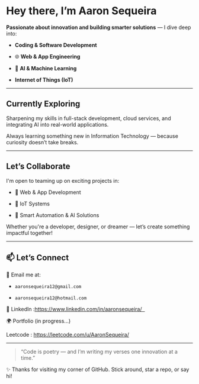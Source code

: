 # Hey there, I’m Aaron Sequeira


 **Passionate about innovation and building smarter solutions** — I dive deep into:

-  **Coding & Software Development**

- 🌐 **Web & App Engineering**

- 🤖 **AI & Machine Learning**

-  **Internet of Things (IoT)**



---



##  Currently Exploring

 Sharpening my skills in full-stack development, cloud services, and integrating AI into real-world applications.



 Always learning something new in Information Technology — because curiosity doesn’t take breaks.



---



##  Let’s Collaborate

I'm open to teaming up on exciting projects in:

- 🔗 Web & App Development

- 📲 IoT Systems

- 🧠 Smart Automation & AI Solutions



Whether you're a developer, designer, or dreamer — let’s create something impactful together!



---



## 📫 Let’s Connect

📧 Email me at:

- `aaronsequeira12@gmail.com`

- `aaronsequeira12@hotmail.com`



💼 LinkedIn :https://www.linkedin.com/in/aaronsequeira/  

🌍 Portfolio (in progress...) 

Leetcode : https://leetcode.com/u/AaronSequeira/



---



> “Code is poetry — and I’m writing my verses one innovation at a time.”  



✨ Thanks for visiting my corner of GitHub. Stick around, star a repo, or say hi!
